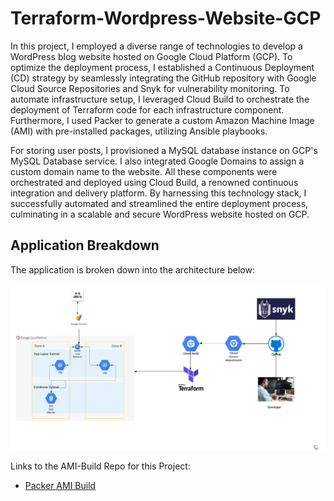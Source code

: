 # Terraform-Wordpress-Website-GCP

In this project, I employed a diverse range of technologies to develop a WordPress blog website hosted on Google Cloud Platform (GCP). To optimize the deployment process, I established a Continuous Deployment (CD) strategy by seamlessly integrating the GitHub repository with Google Cloud Source Repositories and Snyk for vulnerability monitoring. To automate infrastructure setup, I leveraged Cloud Build to orchestrate the deployment of Terraform code for each infrastructure component. Furthermore, I used Packer to generate a custom Amazon Machine Image (AMI) with pre-installed packages, utilizing Ansible playbooks.

For storing user posts, I provisioned a MySQL database instance on GCP's MySQL Database service. I also integrated Google Domains to assign a custom domain name to the website. All these components were orchestrated and deployed using Cloud Build, a renowned continuous integration and delivery platform. By harnessing this technology stack, I successfully automated and streamlined the entire deployment process, culminating in a scalable and secure WordPress website hosted on GCP.

## Application Breakdown

The application is broken down into the architecture below:

![wordpress](https://github.com/rjones18/Images/blob/main/Cloud%20architecture%20with%20costs%20example%20-%20Current.png)



Links to the AMI-Build Repo for this Project:

- [Packer AMI Build](https://github.com/rjones18/GCP-Wordpress-AMI-Build)
